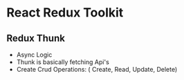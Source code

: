 # React Redux Toolkit

## Redux Thunk

- Async Logic
- Thunk is basically fetching Api's
- Create Crud Operations: ( Create, Read, Update, Delete)
